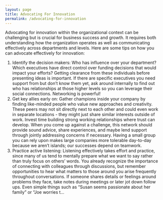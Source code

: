 ```yaml
---
layout: page
title: Advocating For Innovation
permalink: /advocating-for-innovation
---
```

Advocating for innovation within the organizational context can be challenging but is crucial for business success and growth. It requires both understanding how the organization operates as well as communicating effectively across departments and levels. Here are some tips on how you can advocate effectively for innovation:

1. Identify the decision makers: Who has influence over your department? Which executives have direct control over funding decisions that would impact your efforts? Getting clearance from these individuals before presenting ideas is important. If there are specific executives you need support from but don’t know them yet, ask around internally to find out who has relationships at those higher levels so you can leverage their social connections. Networking is powerful!
2. Get key allies early on: Gather champions inside your company by finding like-minded people who value new approaches and creativity. These peers may not sit directly next to each other and could even work in separate locations - they might just share similar interests outside of work. Invest time building strong working relationships where trust can develop. When you come up against a challenge, this network should provide sound advice, share experiences, and maybe lend support through jointly addressing concerns if necessary. Having a small group you can rely upon makes large companies more tolerable day-to-day because we aren’t islands; our successes depend on teamwork.
3. Practice active listening: Listening effectively takes effort and practice, since many of us tend to mentally prepare what we want to say rather than truly focus on others’ words. You already recognize the importance of connecting with colleagues through discussions, but remember opportunities to hear what matters to those around you arise frequently throughout conversations. If someone shares details or feelings around problems they face, take notes during meetings or later jot down follow ups. Even simple things such as “Susan seems passionate about her family” or “Joe worries t…
